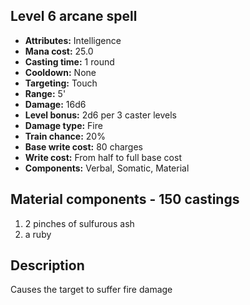 ## Level 6 arcane spell
- **Attributes:** Intelligence
- **Mana cost:** 25.0
- **Casting time:** 1 round
- **Cooldown:** None
- **Targeting:** Touch
- **Range:** 5'
- **Damage:** 16d6
- **Level bonus:** 2d6 per 3 caster levels
- **Damage type:** Fire
- **Train chance:** 20%
- **Base write cost:** 80 charges
- **Write cost:** From half to full base cost
- **Components:** Verbal, Somatic, Material
## Material components - 150 castings
1. 2 pinches of sulfurous ash
2. a ruby
## Description
Causes the target to suffer fire damage
